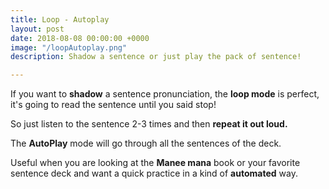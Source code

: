 ```yaml
---
title: Loop - Autoplay
layout: post
date: 2018-08-08 00:00:00 +0000
image: "/loopAutoplay.png"
description: Shadow a sentence or just play the pack of sentence!

---
```

If you want to **shadow** a sentence pronunciation, the **loop mode** is perfect, it's going to read the sentence until you said stop! 

So just listen to the sentence 2-3 times and then **repeat it out loud.** 

The **AutoPlay** mode will go through all the sentences of the deck. 

Useful when you are looking at the **Manee mana** book or your favorite sentence deck and want a quick practice in a kind of **automated** way.